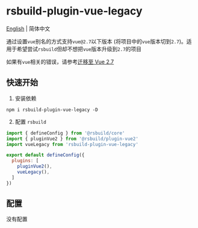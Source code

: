 # rsbuild-plugin-vue-legacy

[English](./README.md) | 简体中文

通过设置`vue`别名的方式支持`vue@2.7`以下版本 (将项目中的`vue`版本切到`2.7`)。适用于希望尝试`rsbuild`但却不想把`vue`版本升级到`2.7`的项目

如果有`vue`相关的错误，请参考[迁移至 Vue 2.7](https://v2.cn.vuejs.org/v2/guide/migration-vue-2-7.html)

## 快速开始
1. 安装依赖
```
npm i rsbuild-plugin-vue-legacy -D
```
2. 配置 `rsbuild`
```js
import { defineConfig } from '@rsbuild/core'
import { pluginVue2 } from '@rsbuild/plugin-vue2'
import vueLegacy from 'rsbuild-plugin-vue-legacy'

export default defineConfig({
  plugins: [
    pluginVue2(),
    vueLegacy(),
  ]
})
```

## 配置

没有配置
